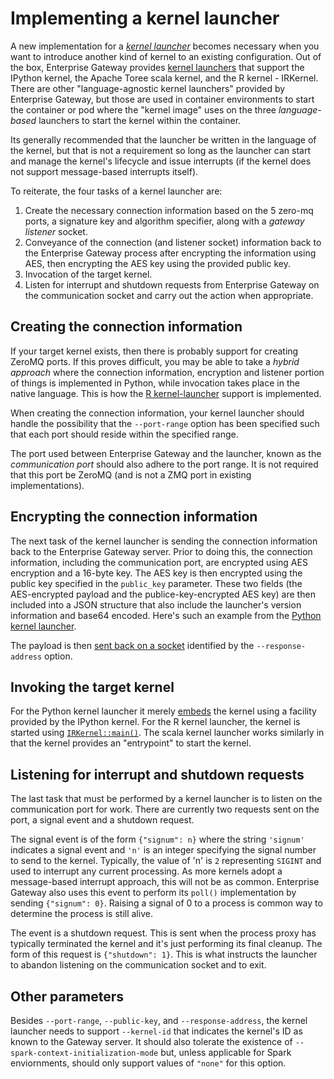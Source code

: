 # Implementing a kernel launcher
A new implementation for a [_kernel launcher_](../contributors/system-architecture.md#kernel-launchers) becomes necessary when you want to introduce another kind of kernel to an existing configuration.  Out of the box, Enterprise Gateway provides [kernel launchers](https://github.com/jupyter-server/enterprise_gateway/tree/master/etc/kernel-launchers) that support the IPython kernel, the Apache Toree scala kernel, and the R kernel - IRKernel.  There are other "language-agnostic kernel launchers" provided by Enterprise Gateway, but those are used in container environments to start the container or pod where the "kernel image" uses on the three _language-based_ launchers to start the kernel within the container.

Its generally recommended that the launcher be written in the language of the kernel, but that is not a requirement so long as the launcher can start and manage the kernel's lifecycle and issue interrupts (if the kernel does not support message-based interrupts itself).

To reiterate, the four tasks of a kernel launcher are:
1. Create the necessary connection information based on the 5 zero-mq ports, a signature key and algorithm specifier, along with a _gateway listener_ socket.
2. Conveyance of the connection (and listener socket) information back to the Enterprise Gateway process after encrypting the information using AES, then encrypting the AES key using the provided public key.
3. Invocation of the target kernel.
4. Listen for interrupt and shutdown requests from Enterprise Gateway on the communication socket and carry out the action when appropriate.

## Creating the connection information
If your target kernel exists, then there is probably support for creating ZeroMQ ports.  If this proves difficult, you may be able to take a _hybrid approach_ where the connection information, encryption and listener portion of things is implemented in Python, while invocation takes place in the native language.  This is how the [R kernel-launcher](https://github.com/jupyter-server/enterprise_gateway/tree/master/etc/kernel-launchers/R/scripts) support is implemented.

When creating the connection information, your kernel launcher should handle the possibility that the `--port-range` option has been specified such that each port should reside within the specified range.

The port used between Enterprise Gateway and the launcher, known as the _communication port_ should also adhere to the port range.  It is not required that this port be ZeroMQ (and is not a ZMQ port in existing implementations).

## Encrypting the connection information
The next task of the kernel launcher is sending the connection information back to the Enterprise Gateway server.  Prior to doing this, the connection information, including the communication port, are encrypted using AES encryption and a 16-byte key.  The AES key is then encrypted using the public key specified in the `public_key` parameter.  These two fields (the AES-encrypted payload and the publice-key-encrypted AES key) are then included into a JSON structure that also include the launcher's version information and base64 encoded.  Here's such an example from the [Python kernel launcher](https://github.com/jupyter-server/enterprise_gateway/blob/54c8e31d9b17418f35454b49db691d2ce5643c22/etc/kernel-launchers/python/scripts/launch_ipykernel.py#L188-L209).

The payload is then [sent back on a socket](https://github.com/jupyter-server/enterprise_gateway/blob/54c8e31d9b17418f35454b49db691d2ce5643c22/etc/kernel-launchers/python/scripts/launch_ipykernel.py#L212-L256) identified by the `--response-address` option.

## Invoking the target kernel
For the Python kernel launcher it merely [embeds](https://github.com/jupyter-server/enterprise_gateway/blob/54c8e31d9b17418f35454b49db691d2ce5643c22/etc/kernel-launchers/python/scripts/launch_ipykernel.py#L382) the kernel using a facility provided by the IPython kernel. For the R kernel launcher, the kernel is started using [`IRKernel::main()`](https://github.com/jupyter-server/enterprise_gateway/blob/54c8e31d9b17418f35454b49db691d2ce5643c22/etc/kernel-launchers/R/scripts/launch_IRkernel.R#L252).  The scala kernel launcher works similarly in that the kernel provides an "entrypoint" to start the kernel.  

## Listening for interrupt and shutdown requests
The last task that must be performed by a kernel launcher is to listen on the communication port for work.  There are currently two requests sent on the port, a signal event and a shutdown request.

The signal event is of the form `{"signum": n}` where the string `'signum'` indicates a signal event and `'n'` is an integer specifying the signal number to send to the kernel.  Typically, the value of 'n' is `2` representing `SIGINT` and used to interrupt any current processing.  As more kernels adopt a message-based interrupt approach, this will not be as common.  Enterprise Gateway also uses this event to perform its `poll()` implementation by sending `{"signum": 0}`.  Raising a signal of 0 to a process is common way to determine the process is still alive.

The event is a shutdown request.  This is sent when the process proxy has typically terminated the kernel and it's just performing its final cleanup.  The form of this request is `{"shutdown": 1}`.  This is what instructs the launcher to abandon listening on the communication socket and to exit.

## Other parameters
Besides `--port-range`, `--public-key`, and `--response-address`, the kernel launcher needs to support `--kernel-id` that indicates the kernel's ID as known to the Gateway server.  It should also tolerate the existence of `--spark-context-initialization-mode` but, unless applicable for Spark enviornments, should only support values of `"none"` for this option.
